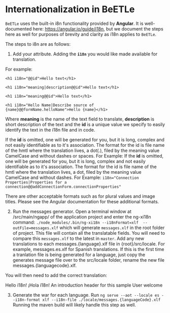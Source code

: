 # Internationalization in BeETLe

`BeETLe` uses the built-in i8n functionality provided by **Angular**. It is well-documented here: https://angular.io/guide/i18n, but we document the steps here as well for purposes of brevity and clarity as i18n applies to `BeETLe`.

The steps to i8n are as follows:

1.  Add your attribute. Adding the **`i18n`** you would like made available for translation.

For example:

`<h1 i18n="@@id">Hello text</h1>`

`<h1 i18n="meaning|description@@id">Hello text</h1>`

`<h1 i18n="meaning@@id">Hello text</h1>`

`<h1 i18n="Hello Name|Describe source of {name}@@formName.helloName">Hello {name}</h1>`

Where **meaning** is the name of the text field to translate, **description** is short description of the text and the **id** is a unique value we specify to easily identify the text in the i18n file and in code.

If the **id** is omitted, one will be generated for you, but it is long, complex and not easily identifiable as to it's association. The format for the id is file name of the hmtl where the translation lives, a dot(.), filed by the meaning value CamelCase and without dashes or spaces. For Example: If the **id** is omitted, one will be generated for you, but it is long, complex and not easily identifiable as to it's association. The format for the id is file name of the hmtl where the translation lives, a dot, filed by the meaning value CamelCase and without dashes. For Example: 
`i18n="Connection Properties|Properties for a connection@@addConnectionForm.connectionProperties"`

There are other acceptable formats such as for plural values and image titles. Please see the Angular documentation for these additional formats.

2. Run the messages generator. Open a terminal window at /src/main/ngapp/ of the application project and enter the ng-xi18n command: `./node_modules/.bin/ng-xi18n --i18nFormat=xlf  --outFile=messages.xlf` which will generate `messages.xlf` in the root folder of project. This file will contain all the translatable fields. You will need to compare this `messages.xlf` to the latest in `master`. Add any new translations to each messages.{language}.xlf file in {root}/src/locale. For example, messages.es.xlf for Spanish translations. If this is the first time a tranlation file is being generated for a language, just copy the generates message file over to the src/locale folder, rename the new file messages.{languagecode}.xlf.

You will then need to add the correct translation:

<trans-unit id="introductionHeader" datatype="html">
  <source>Hello i18n!</source>
  <target>¡Hola i18n!</target>
  <note priority="1" from="description">An introduction header for this sample</note>
  <note priority="1" from="meaning">User welcome</note>
</trans-unit>

3. Generate the war for each language. Run `ng serve --aot --locale es --i18n-format xlf --i18n-file ./locale/messages.{languageCode}.xlf`
Running the maven build will likely handle this step as well.

